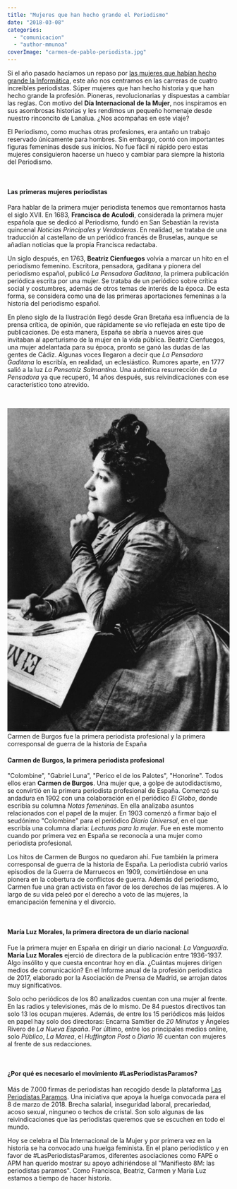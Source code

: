 ```yaml
---
title: "Mujeres que han hecho grande el Periodismo"
date: "2018-03-08"
categories: 
  - "comunicacion"
  - "author-mmunoa"
coverImage: "carmen-de-pablo-periodista.jpg"
---
```


Si el año pasado hacíamos un repaso por [las mujeres que habían hecho grande la Informática](https://lanalua.com/blog/mujeres-hecho-grande-la-ingenieria-del-software), este año nos centramos en las carreras de cuatro increíbles periodistas. Súper mujeres que han hecho historia y que han hecho grande la profesión. Pioneras, revolucionarias y dispuestas a cambiar las reglas. Con motivo del **Día Internacional de la Mujer**, nos inspiramos en sus asombrosas historias y les rendimos un pequeño homenaje desde nuestro rinconcito de Lanalua. ¿Nos acompañas en este viaje?

El Periodismo, como muchas otras profesiones, era antaño un trabajo reservado únicamente para hombres. Sin embargo, contó con importantes figuras femeninas desde sus inicios. No fue fácil ni rápido pero estas mujeres consiguieron hacerse un hueco y cambiar para siempre la historia del Periodismo.

 

#### Las primeras mujeres periodistas

Para hablar de la primera mujer periodista tenemos que remontarnos hasta el siglo XVII. En 1683, **Francisca de Aculodi**, considerada la primera mujer española que se dedicó al Periodismo, fundó en San Sebastián la revista quincenal _Noticias Principales y Verdaderas_. En realidad, se trataba de una traducción al castellano de un periódico francés de Bruselas, aunque se añadían noticias que la propia Francisca redactaba.

Un siglo después, en 1763, **Beatriz Cienfuegos** volvía a marcar un hito en el periodismo femenino. Escritora, pensadora, gaditana y pionera del periodismo español, publicó _La Pensadora Gaditana_, la primera publicación periódica escrita por una mujer. Se trataba de un periódico sobre crítica social y costumbres, además de otros temas de interés de la época. De esta forma, se considera como una de las primeras aportaciones femeninas a la historia del periodismo español.

En pleno siglo de la Ilustración llegó desde Gran Bretaña esa influencia de la prensa crítica, de opinión, que rápidamente se vio reflejada en este tipo de publicaciones. De esta manera, España se abría a nuevos aires que invitaban al aperturismo de la mujer en la vida pública. Beatriz Cienfuegos, una mujer adelantada para su época, pronto se ganó las dudas de las gentes de Cádiz. Algunas voces llegaron a decir que _La Pensadora Gaditana_ lo escribía, en realidad, un eclesiástico. Rumores aparte, en 1777 salió a la luz _La Pensatriz Salmantina_. Una auténtica resurrección de _La Pensadora_ ya que recuperó, 14 años después, sus reivindicaciones con ese característico tono atrevido.

 

![Carmen de Burgos periodista](/images/Carmen-de-Pablo-705x1024.jpg) Carmen de Burgos fue la primera periodista profesional y la primera corresponsal de guerra de la historia de España

#### Carmen de Burgos, la primera periodista profesional

"Colombine", "Gabriel Luna", "Perico el de los Palotes", "Honorine". Todos ellos eran **Carmen de Burgos**. Una mujer que, a golpe de autodidactismo, se convirtió en la primera periodista profesional de España. Comenzó su andadura en 1902 con una colaboración en el periódico _El Globo_, donde escribía su columna _Notas femeninas_. En ella analizaba asuntos relacionados con el papel de la mujer. En 1903 comenzó a firmar bajo el seudónimo "Colombine" para el periódico _Diario Universal_, en el que escribía una columna diaria: _Lecturas para la mujer_. Fue en este momento cuando por primera vez en España se reconocía a una mujer como periodista profesional.

Los hitos de Carmen de Burgos no quedaron ahí. Fue también la primera corresponsal de guerra de la historia de España. La periodista cubrió varios episodios de la Guerra de Marruecos en 1909, convirtiéndose en una pionera en la cobertura de conflictos de guerra. Además del periodismo, Carmen fue una gran activista en favor de los derechos de las mujeres. A lo largo de su vida peleó por el derecho a voto de las mujeres, la emancipación femenina y el divorcio.

 

#### María Luz Morales, la primera directora de un diario nacional

Fue la primera mujer en España en dirigir un diario nacional: _La Vanguardia_. **María Luz Morales** ejerció de directora de la publicación entre 1936-1937. Algo insólito y que cuesta encontrar hoy en día. ¿Cuántas mujeres dirigen medios de comunicación? En el Informe anual de la profesión periodística de 2017, elaborado por la Asociación de Prensa de Madrid, se arrojan datos muy significativos.

Solo ocho periódicos de los 80 analizados cuentan con una mujer al frente. En las radios y televisiones, más de lo mismo. De 84 puestos directivos tan solo 13 los ocupan mujeres. Además, de entre los 15 periódicos más leídos en papel hay solo dos directoras: Encarna Samitier de _20 Minutos_ y Ángeles Rivero de _La Nueva España_. Por último, entre los principales medios online, solo _Público_, _La Marea_, el _Huffington Post_ o _Diario 16_ cuentan con mujeres al frente de sus redacciones.

 

#### ¿Por qué es necesario el movimiento #LasPeriodistasParamos?

Más de 7.000 firmas de periodistas han recogido desde la plataforma [Las Periodistas Paramos](https://lasperiodistasparamos.wordpress.com/). Una iniciativa que apoya la huelga convocada para el 8 de marzo de 2018. Brecha salarial, inseguridad laboral, precariedad, acoso sexual, ninguneo o techos de cristal. Son solo algunas de las reivindicaciones que las periodistas queremos que se escuchen en todo el mundo.

Hoy se celebra el Día Internacional de la Mujer y por primera vez en la historia se ha convocado una huelga feminista. En el plano periodístico y en favor de #LasPeriodistasParamos, diferentes asociaciones como FAPE o APM han querido mostrar su apoyo adhiriéndose al "Manifiesto 8M: las periodistas paramos". Como Francisca, Beatriz, Carmen y María Luz estamos a tiempo de hacer historia.
